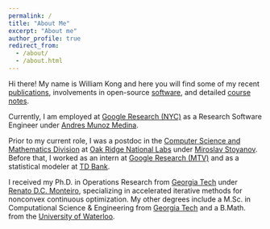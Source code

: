 ```yaml
---
permalink: /
title: "About Me"
excerpt: "About me"
author_profile: true
redirect_from: 
  - /about/
  - /about.html
---
```


Hi there! My name is William Kong and here you will find some of my recent [publications](/publications), involvements in open-source [software](/software), and detailed [course notes](/notes).

Currently, I am employed at [Google Research (NYC)](https://research.google/locations/new-york/) as a Research Software Engineer under [Andres Munoz Medina](https://research.google/people/105168/). 

Prior to my current role, I was a postdoc in the [Computer Science and Mathematics Division](https://www.ornl.gov/division/csmd) at [Oak Ridge National Labs](https://www.ornl.gov/) under [Miroslav Stoyanov](https://www.ornl.gov/staff-profile/miroslav-k-stoyanov). Before that, I worked as an intern at [Google Research (MTV)](https://research.google/teams/) and as a statistical modeler at [TD Bank](https://www.td.com/us/en/personal-banking). 

I received my Ph.D. in Operations Research from [Georgia Tech](https://www.gatech.edu/) under [Renato D.C. Monteiro](https://sites.gatech.edu/renato-monteiro/), specializing in accelerated iterative methods for nonconvex continuous optimization. My other degrees include a M.Sc. in Computational Science & Engineering from [Georgia Tech](https://www.gatech.edu/) and a B.Math. from the [University of Waterloo](https://uwaterloo.ca/).